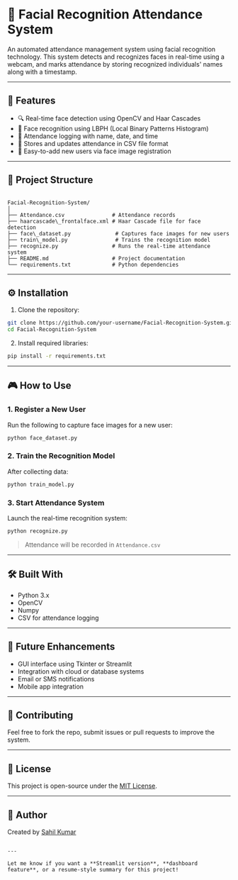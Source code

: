 # 📸 Facial Recognition Attendance System

An automated attendance management system using facial recognition technology. This system detects and recognizes faces in real-time using a webcam, and marks attendance by storing recognized individuals' names along with a timestamp.

---

## 🚀 Features

- 🔍 Real-time face detection using OpenCV and Haar Cascades
- 🧠 Face recognition using LBPH (Local Binary Patterns Histogram)
- 📝 Attendance logging with name, date, and time
- 💾 Stores and updates attendance in CSV file format
- 👤 Easy-to-add new users via face image registration

---

## 📂 Project Structure

```

Facial-Recognition-System/
│
├── Attendance.csv               # Attendance records
├── haarcascade\_frontalface.xml # Haar Cascade file for face detection
├── face\_dataset.py              # Captures face images for new users
├── train\_model.py               # Trains the recognition model
├── recognize.py                 # Runs the real-time attendance system
├── README.md                    # Project documentation
└── requirements.txt             # Python dependencies

````

---

## ⚙️ Installation

1. Clone the repository:

```bash
git clone https://github.com/your-username/Facial-Recognition-System.git
cd Facial-Recognition-System
````

2. Install required libraries:

```bash
pip install -r requirements.txt
```

---

## 🎮 How to Use

### 1. Register a New User

Run the following to capture face images for a new user:

```bash
python face_dataset.py
```

### 2. Train the Recognition Model

After collecting data:

```bash
python train_model.py
```

### 3. Start Attendance System

Launch the real-time recognition system:

```bash
python recognize.py
```

> Attendance will be recorded in `Attendance.csv`

---

## 🛠️ Built With

* Python 3.x
* OpenCV
* Numpy
* CSV for attendance logging

---

## 📌 Future Enhancements

* GUI interface using Tkinter or Streamlit
* Integration with cloud or database systems
* Email or SMS notifications
* Mobile app integration

---

## 🙌 Contributing

Feel free to fork the repo, submit issues or pull requests to improve the system.

---

## 📄 License

This project is open-source under the [MIT License](LICENSE).

---

## 👤 Author

Created by [Sahil Kumar](https://github.com/sahilkumar-1234)

```

---

Let me know if you want a **Streamlit version**, **dashboard feature**, or a resume-style summary for this project!
```
